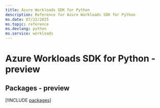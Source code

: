 ```yaml
---
title: Azure Workloads SDK for Python
description: Reference for Azure Workloads SDK for Python
ms.date: 07/22/2025
ms.topic: reference
ms.devlang: python
ms.service: workloads
---
```

# Azure Workloads SDK for Python - preview
## Packages - preview
[!INCLUDE [packages](workloads-index.md)]